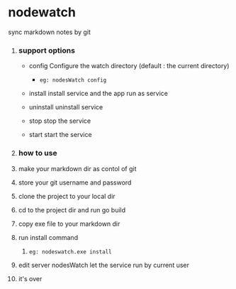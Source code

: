 # nodewatch
sync markdown notes by git

1. ### support options

   - config     Configure the watch directory (default : the current directory)

     - ```shell
       eg: nodesWatch config
       ```

   - install     install service and the app run as service

   - uninstall  uninstall service

   - stop  stop the service

   - start start the service

2. ### how to use

1. make your markdown dir as contol of git

2. store your git username and password

3. clone the project to your local dir

4. cd to the project dir and run go build

5. copy exe file to your markdown dir

6. run  install command

   1. ```
      eg: nodeswatch.exe install
      ```

7. edit server nodesWatch  let the service run by current user

8. it's over